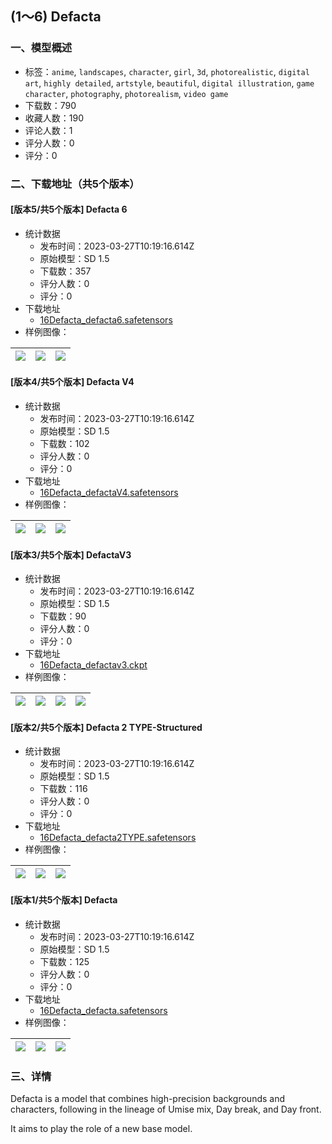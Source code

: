 ## (1～6) Defacta
### 一、模型概述

- 标签：`anime`, `landscapes`, `character`, `girl`, `3d`, `photorealistic`, `digital art`, `highly detailed`, `artstyle`, `beautiful`, `digital illustration`, `game character`, `photography`, `photorealism`, `video game`
- 下载数：790
- 收藏人数：190
- 评论人数：1
- 评分人数：0
- 评分：0

### 二、下载地址（共5个版本）

#### [版本5/共5个版本] Defacta 6

- 统计数据
  - 发布时间：2023-03-27T10:19:16.614Z
  - 原始模型：SD 1.5
  - 下载数：357
  - 评分人数：0
  - 评分：0
- 下载地址
  - [16Defacta_defacta6.safetensors](https://civitai.com/api/download/models/29580)
- 样例图像：

| <img src="https://image.civitai.com/xG1nkqKTMzGDvpLrqFT7WA/643cb121-84f1-40a1-4230-ffad24239e00/width=450/334708.jpeg" /> | <img src="https://image.civitai.com/xG1nkqKTMzGDvpLrqFT7WA/f3a9cc6a-0eac-4ecd-0b98-90f8e2ddee00/width=450/334707.jpeg" /> | <img src="https://image.civitai.com/xG1nkqKTMzGDvpLrqFT7WA/a939edad-5d74-499a-d6ce-4f4861bd5500/width=450/334706.jpeg" /> |
| ---- | ---- | ---- |

#### [版本4/共5个版本] Defacta V4

- 统计数据
  - 发布时间：2023-03-27T10:19:16.614Z
  - 原始模型：SD 1.5
  - 下载数：102
  - 评分人数：0
  - 评分：0
- 下载地址
  - [16Defacta_defactaV4.safetensors](https://civitai.com/api/download/models/29469)
- 样例图像：

| <img src="https://image.civitai.com/xG1nkqKTMzGDvpLrqFT7WA/d0280b88-5410-43d8-c2db-435fcf428e00/width=450/333439.jpeg" /> | <img src="https://image.civitai.com/xG1nkqKTMzGDvpLrqFT7WA/e4452004-e59d-4713-6772-8c6bf90b8100/width=450/333438.jpeg" /> | <img src="https://image.civitai.com/xG1nkqKTMzGDvpLrqFT7WA/573d6da7-dffe-4bf1-c293-1ecc3a587300/width=450/333437.jpeg" /> |
| ---- | ---- | ---- |

#### [版本3/共5个版本] DefactaV3

- 统计数据
  - 发布时间：2023-03-27T10:19:16.614Z
  - 原始模型：SD 1.5
  - 下载数：90
  - 评分人数：0
  - 评分：0
- 下载地址
  - [16Defacta_defactav3.ckpt](https://civitai.com/api/download/models/29409)
- 样例图像：

| <img src="https://image.civitai.com/xG1nkqKTMzGDvpLrqFT7WA/eacabc5f-a1a6-4384-d7b0-d0259ac18200/width=450/332518.jpeg" /> | <img src="https://image.civitai.com/xG1nkqKTMzGDvpLrqFT7WA/23f148fe-0b60-4100-8fce-cbd2072dc200/width=450/332517.jpeg" /> | <img src="https://image.civitai.com/xG1nkqKTMzGDvpLrqFT7WA/d5961a9c-3a86-4a06-d96b-2b63d52a9800/width=450/332516.jpeg" /> | <img src="https://image.civitai.com/xG1nkqKTMzGDvpLrqFT7WA/85da8263-5d59-42bc-7da3-18271612f000/width=450/332515.jpeg" /> |
| ---- | ---- | ---- | ---- |

#### [版本2/共5个版本] Defacta 2 TYPE-Structured

- 统计数据
  - 发布时间：2023-03-27T10:19:16.614Z
  - 原始模型：SD 1.5
  - 下载数：116
  - 评分人数：0
  - 评分：0
- 下载地址
  - [16Defacta_defacta2TYPE.safetensors](https://civitai.com/api/download/models/28831)
- 样例图像：

| <img src="https://image.civitai.com/xG1nkqKTMzGDvpLrqFT7WA/6f50eb30-13b5-4ba7-a0a1-7e809837bd00/width=450/325277.jpeg" /> | <img src="https://image.civitai.com/xG1nkqKTMzGDvpLrqFT7WA/004bd57d-6a14-46e2-7a6b-ae3cb7835900/width=450/325276.jpeg" /> | <img src="https://image.civitai.com/xG1nkqKTMzGDvpLrqFT7WA/fb55a084-1f90-4c14-965e-172f7e1cf100/width=450/325275.jpeg" /> |
| ---- | ---- | ---- |

#### [版本1/共5个版本] Defacta

- 统计数据
  - 发布时间：2023-03-27T10:19:16.614Z
  - 原始模型：SD 1.5
  - 下载数：125
  - 评分人数：0
  - 评分：0
- 下载地址
  - [16Defacta_defacta.safetensors](https://civitai.com/api/download/models/28440)
- 样例图像：

| <img src="https://image.civitai.com/xG1nkqKTMzGDvpLrqFT7WA/e1d38fd3-33f0-4d3c-260f-880e5c69f800/width=450/320241.jpeg" /> | <img src="https://image.civitai.com/xG1nkqKTMzGDvpLrqFT7WA/584e1816-1ea3-42f7-6109-f8cfcacbcf00/width=450/320243.jpeg" /> | <img src="https://image.civitai.com/xG1nkqKTMzGDvpLrqFT7WA/adbdf693-71df-494f-5df7-2324f5285100/width=450/320242.jpeg" /> |
| ---- | ---- | ---- |


### 三、详情
<p>Defacta is a model that combines high-precision backgrounds and characters, following in the lineage of Umise mix, Day break, and Day front.</p><p>It aims to play the role of a new base model.</p>